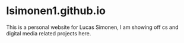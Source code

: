 # lsimonen1.github.io
This is a personal website for Lucas Simonen, I am showing off cs and digital media related projects here.
